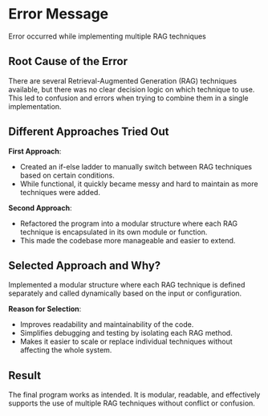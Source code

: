 # Error Message
Error occurred while implementing multiple RAG techniques

## Root Cause of the Error
There are several Retrieval-Augmented Generation (RAG) techniques available, but there was no clear decision logic on which technique to use. This led to confusion and errors when trying to combine them in a single implementation.

## Different Approaches Tried Out
**First Approach**:
- Created an if-else ladder to manually switch between RAG techniques based on certain conditions.
- While functional, it quickly became messy and hard to maintain as more techniques were added.

**Second Approach**:
- Refactored the program into a modular structure where each RAG technique is encapsulated in its own module or function.
- This made the codebase more manageable and easier to extend.

## Selected Approach and Why?
Implemented a modular structure where each RAG technique is defined separately and called dynamically based on the input or configuration.

**Reason for Selection**:
- Improves readability and maintainability of the code.
- Simplifies debugging and testing by isolating each RAG method.
- Makes it easier to scale or replace individual techniques without affecting the whole system.

## Result
The final program works as intended. It is modular, readable, and effectively supports the use of multiple RAG techniques without conflict or confusion.